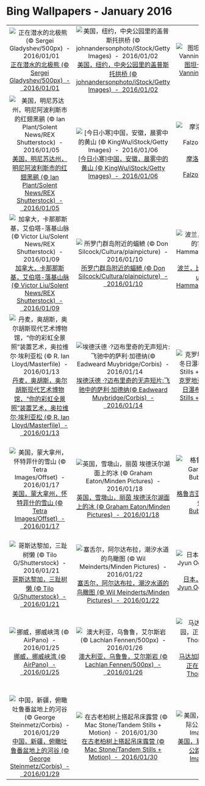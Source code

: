 # Bing Wallpapers - January 2016

| | | | |
|:-------------------------:|:-------------------------:|:-------------------------:|:-------------------------:|
| ![正在潜水的北极熊 (© Sergei Gladyshev/500px)  -  2016/01/01](https://bing.ee123.net/img/cn/fhd/2016/01/01.jpg)[正在潜水的北极熊 (© Sergei Gladyshev/500px)  -  2016/01/01](https://bing.ee123.net/img/cn/fhd/2016/01/01.jpg) | ![美国，纽约，中央公园里的盖普斯托拱桥 (© johnandersonphoto/iStock/Getty Images)  -  2016/01/02](https://bing.ee123.net/img/cn/fhd/2016/01/02.jpg)[美国，纽约，中央公园里的盖普斯托拱桥 (© johnandersonphoto/iStock/Getty Images)  -  2016/01/02](https://bing.ee123.net/img/cn/fhd/2016/01/02.jpg) | ![图坦卡门法老面具 (© Sandro Vannini/Corbis)  -  2016/01/03](https://bing.ee123.net/img/cn/fhd/2016/01/03.jpg)[图坦卡门法老面具 (© Sandro Vannini/Corbis)  -  2016/01/03](https://bing.ee123.net/img/cn/fhd/2016/01/03.jpg) | ![玻利维亚，红湖，沙暴卷起漩涡 (© Dordo Brnobic/Corbis)  -  2016/01/04](https://bing.ee123.net/img/cn/fhd/2016/01/04.jpg)[玻利维亚，红湖，沙暴卷起漩涡 (© Dordo Brnobic/Corbis)  -  2016/01/04](https://bing.ee123.net/img/cn/fhd/2016/01/04.jpg) |
| ![美国，明尼苏达州，明尼阿波利斯市的红翅黑鹂 (© Ian Plant/Solent News/REX Shutterstock)  -  2016/01/05](https://bing.ee123.net/img/cn/fhd/2016/01/05.jpg)[美国，明尼苏达州，明尼阿波利斯市的红翅黑鹂 (© Ian Plant/Solent News/REX Shutterstock)  -  2016/01/05](https://bing.ee123.net/img/cn/fhd/2016/01/05.jpg) | ![[今日小寒]中国，安徽，晨雾中的黄山 (© KingWu/iStock/Getty Images)  -  2016/01/06](https://bing.ee123.net/img/cn/fhd/2016/01/06.jpg)[[今日小寒]中国，安徽，晨雾中的黄山 (© KingWu/iStock/Getty Images)  -  2016/01/06](https://bing.ee123.net/img/cn/fhd/2016/01/06.jpg) | ![摩洛哥，马扎甘葡萄牙城 (© Michele Falzone/AWL/plainpicture)  -  2016/01/07](https://bing.ee123.net/img/cn/fhd/2016/01/07.jpg)[摩洛哥，马扎甘葡萄牙城 (© Michele Falzone/AWL/plainpicture)  -  2016/01/07](https://bing.ee123.net/img/cn/fhd/2016/01/07.jpg) | ![法国，侏罗山区的小白鼬 (© Biosphoto/SuperStock)  -  2016/01/08](https://bing.ee123.net/img/cn/fhd/2016/01/08.jpg)[法国，侏罗山区的小白鼬 (© Biosphoto/SuperStock)  -  2016/01/08](https://bing.ee123.net/img/cn/fhd/2016/01/08.jpg) |
| ![加拿大，卡那那斯基，艾伯塔-落基山脉 (© Victor Liu/Solent News/REX Shutterstock)  -  2016/01/09](https://bing.ee123.net/img/cn/fhd/2016/01/09.jpg)[加拿大，卡那那斯基，艾伯塔-落基山脉 (© Victor Liu/Solent News/REX Shutterstock)  -  2016/01/09](https://bing.ee123.net/img/cn/fhd/2016/01/09.jpg) | ![所罗门群岛附近的蝠鲼 (© Don Silcock/Cultura/plainpicture)  -  2016/01/10](https://bing.ee123.net/img/cn/fhd/2016/01/10.jpg)[所罗门群岛附近的蝠鲼 (© Don Silcock/Cultura/plainpicture)  -  2016/01/10](https://bing.ee123.net/img/cn/fhd/2016/01/10.jpg) | ![波兰，比亚沃维耶扎原始森林中的?utownia河 (© Johan Hammar/Naturbid/plainpicture)  -  2016/01/11](https://bing.ee123.net/img/cn/fhd/2016/01/11.jpg)[波兰，比亚沃维耶扎原始森林中的?utownia河 (© Johan Hammar/Naturbid/plainpicture)  -  2016/01/11](https://bing.ee123.net/img/cn/fhd/2016/01/11.jpg) | ![意大利，罗马，成束的毛线染织品 (© Ron Koeberer/Aurora Photos)  -  2016/01/12](https://bing.ee123.net/img/cn/fhd/2016/01/12.jpg)[意大利，罗马，成束的毛线染织品 (© Ron Koeberer/Aurora Photos)  -  2016/01/12](https://bing.ee123.net/img/cn/fhd/2016/01/12.jpg) |
| ![丹麦，奥胡斯，奥尔胡斯现代艺术博物馆，“你的彩虹全景照”装置艺术，奥拉维尔·埃利亚松 (© R. Ian Lloyd/Masterfile)  -  2016/01/13](https://bing.ee123.net/img/cn/fhd/2016/01/13.jpg)[丹麦，奥胡斯，奥尔胡斯现代艺术博物馆，“你的彩虹全景照”装置艺术，奥拉维尔·埃利亚松 (© R. Ian Lloyd/Masterfile)  -  2016/01/13](https://bing.ee123.net/img/cn/fhd/2016/01/13.jpg) | ![埃德沃德 ·?迈布里奇的无声短片:飞驰中的萨利·加德纳(© Eadweard Muybridge/Corbis)  -  2016/01/14](https://bing.ee123.net/img/cn/fhd/2016/01/14.jpg)[埃德沃德 ·?迈布里奇的无声短片:飞驰中的萨利·加德纳(© Eadweard Muybridge/Corbis)  -  2016/01/14](https://bing.ee123.net/img/cn/fhd/2016/01/14.jpg) | ![克罗地亚，普利特维切国家公园冬日瀑布 (© Nate Polta/Tandem Stills + Motion)  -  2016/01/15](https://bing.ee123.net/img/cn/fhd/2016/01/15.jpg)[克罗地亚，普利特维切国家公园冬日瀑布 (© Nate Polta/Tandem Stills + Motion)  -  2016/01/15](https://bing.ee123.net/img/cn/fhd/2016/01/15.jpg) | ![阿联酋，迪拜，香料市集上的干花与草药 (© Peter Adams/Offset)  -  2016/01/16](https://bing.ee123.net/img/cn/fhd/2016/01/16.jpg)[阿联酋，迪拜，香料市集上的干花与草药 (© Peter Adams/Offset)  -  2016/01/16](https://bing.ee123.net/img/cn/fhd/2016/01/16.jpg) |
| ![美国，蒙大拿州，怀特菲什的雪山 (© Tetra Images/Offset)  -  2016/01/17](https://bing.ee123.net/img/cn/fhd/2016/01/17.jpg)[美国，蒙大拿州，怀特菲什的雪山 (© Tetra Images/Offset)  -  2016/01/17](https://bing.ee123.net/img/cn/fhd/2016/01/17.jpg) | ![英国，雪墩山，丽茵 埃德沃尔湖面上的冰 (© Graham Eaton/Minden Pictures)  -  2016/01/18](https://bing.ee123.net/img/cn/fhd/2016/01/18.jpg)[英国，雪墩山，丽茵 埃德沃尔湖面上的冰 (© Graham Eaton/Minden Pictures)  -  2016/01/18](https://bing.ee123.net/img/cn/fhd/2016/01/18.jpg) | ![格鲁吉亚，卡赫季州，Davit Gareja修道院群 (© Wiktor Bubniak/Shutterstock)  -  2016/01/19](https://bing.ee123.net/img/cn/fhd/2016/01/19.jpg)[格鲁吉亚，卡赫季州，Davit Gareja修道院群 (© Wiktor Bubniak/Shutterstock)  -  2016/01/19](https://bing.ee123.net/img/cn/fhd/2016/01/19.jpg) | ![[今日大寒]中国，四川省，黄龙，黄龙后寺，五彩池 (© JTB MEDIA CREATION, Inc./Alamy Stock Photo)  -  2016/01/20](https://bing.ee123.net/img/cn/fhd/2016/01/20.jpg)[[今日大寒]中国，四川省，黄龙，黄龙后寺，五彩池 (© JTB MEDIA CREATION, Inc./Alamy Stock Photo)  -  2016/01/20](https://bing.ee123.net/img/cn/fhd/2016/01/20.jpg) |
| ![哥斯达黎加，三趾树懒 (© Tilo G/Shutterstock)  -  2016/01/21](https://bing.ee123.net/img/cn/fhd/2016/01/21.jpg)[哥斯达黎加，三趾树懒 (© Tilo G/Shutterstock)  -  2016/01/21](https://bing.ee123.net/img/cn/fhd/2016/01/21.jpg) | ![塞舌尔，阿尔达布拉，潮汐水道的鸟瞰图 (© Wil Meinderts/Minden Pictures)  -  2016/01/22](https://bing.ee123.net/img/cn/fhd/2016/01/22.jpg)[塞舌尔，阿尔达布拉，潮汐水道的鸟瞰图 (© Wil Meinderts/Minden Pictures)  -  2016/01/22](https://bing.ee123.net/img/cn/fhd/2016/01/22.jpg) | ![日本，福岛，冬天的甜柿树 (© Jyun Ogawa/Minden Pictures)  -  2016/01/23](https://bing.ee123.net/img/cn/fhd/2016/01/23.jpg)[日本，福岛，冬天的甜柿树 (© Jyun Ogawa/Minden Pictures)  -  2016/01/23](https://bing.ee123.net/img/cn/fhd/2016/01/23.jpg) | ![南极洲，华盛顿海峡，帝企鹅 (© Steve Bloom Images/Alamy)  -  2016/01/24](https://bing.ee123.net/img/cn/fhd/2016/01/24.jpg)[南极洲，华盛顿海峡，帝企鹅 (© Steve Bloom Images/Alamy)  -  2016/01/24](https://bing.ee123.net/img/cn/fhd/2016/01/24.jpg) |
| ![挪威，挪威峡湾 (© AirPano)  -  2016/01/25](https://bing.ee123.net/img/cn/fhd/2016/01/25.jpg)[挪威，挪威峡湾 (© AirPano)  -  2016/01/25](https://bing.ee123.net/img/cn/fhd/2016/01/25.jpg) | ![澳大利亚，乌鲁鲁，艾尔斯岩 (© Lachlan Fennen/500px)  -  2016/01/26](https://bing.ee123.net/img/cn/fhd/2016/01/26.jpg)[澳大利亚，乌鲁鲁，艾尔斯岩 (© Lachlan Fennen/500px)  -  2016/01/26](https://bing.ee123.net/img/cn/fhd/2016/01/26.jpg) | ![马达加斯加，昂达西贝国家公园，正在模仿树叶的叶尾壁虎 (© Thomas Marent/Corbis)  -  2016/01/27](https://bing.ee123.net/img/cn/fhd/2016/01/27.jpg)[马达加斯加，昂达西贝国家公园，正在模仿树叶的叶尾壁虎 (© Thomas Marent/Corbis)  -  2016/01/27](https://bing.ee123.net/img/cn/fhd/2016/01/27.jpg) | ![从国际空间站上拍摄的星流和地球图片 (© NASA/JSC/Science Photo Library)  -  2016/01/28](https://bing.ee123.net/img/cn/fhd/2016/01/28.jpg)[从国际空间站上拍摄的星流和地球图片 (© NASA/JSC/Science Photo Library)  -  2016/01/28](https://bing.ee123.net/img/cn/fhd/2016/01/28.jpg) |
| ![中国，新疆，俯瞰吐鲁番盆地上的河谷 (© George Steinmetz/Corbis)  -  2016/01/29](https://bing.ee123.net/img/cn/fhd/2016/01/29.jpg)[中国，新疆，俯瞰吐鲁番盆地上的河谷 (© George Steinmetz/Corbis)  -  2016/01/29](https://bing.ee123.net/img/cn/fhd/2016/01/29.jpg) | ![在古老柏树上搭起吊床露营 (© Mac Stone/Tandem Stills + Motion)  -  2016/01/30](https://bing.ee123.net/img/cn/fhd/2016/01/30.jpg)[在古老柏树上搭起吊床露营 (© Mac Stone/Tandem Stills + Motion)  -  2016/01/30](https://bing.ee123.net/img/cn/fhd/2016/01/30.jpg) | ![美国，夏威夷，瓦胡岛上的H3州际公路 (© Royce Bair/Getty Images)  -  2016/01/31](https://bing.ee123.net/img/cn/fhd/2016/01/31.jpg)[美国，夏威夷，瓦胡岛上的H3州际公路 (© Royce Bair/Getty Images)  -  2016/01/31](https://bing.ee123.net/img/cn/fhd/2016/01/31.jpg) |  |
